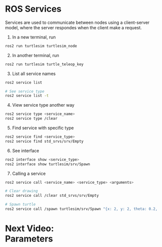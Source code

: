 # ROS Services
Services are used to communicate between nodes using a client-server model, where the server respondes when the client make a request. 

1. In a new terminal, run 
```bash 
ros2 run turtlesim turtlesim_node
```

2. In another terminal, run 
```bash
ros2 run turtlesim turtle_teleop_key
```

3. List all service names 
```bash
ros2 service list

# See service type 
ros2 service list -t
```

4. View service type another way
```bash
ros2 service type <service_name>
ros2 service type /clear
```

5. Find service with specific type 
```bash
ros2 service find <service_type>
ros2 service find std_srvs/srv/Empty
```

6. See interface 
```bash
ros2 interface show <service_type>
ros2 interface show turtlesim/srv/Spawn  
```

7. Calling a service 
```bash
ros2 service call <service_name> <service_type> <arguments>

# Clear drawing
ros2 service call /clear std_srvs/srv/Empty

# Spawn turtle 
ros2 service call /spawn turtlesim/srv/Spawn "{x: 2, y: 2, theta: 0.2, name: ''}"
```

# Next Video:<br>Parameters